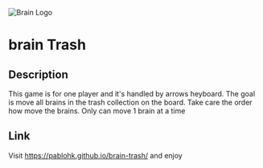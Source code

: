 ![Brain Logo](https://pablohk.github.io/brain-trash/media/img/game.png)
# brain Trash

## Description
This game is for one player and it's handled by arrows heyboard. The goal is move all brains in the trash collection on the board. Take care the order how move the brains. Only can move 1 brain at a time

## Link
Visit https://pablohk.github.io/brain-trash/ and enjoy
